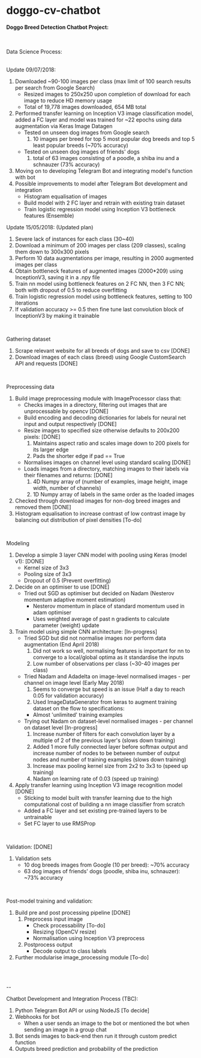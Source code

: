 # doggo-cv-chatbot
<b>Doggo Breed Detection Chatbot Project: </b>
<br/>
<br/>
<br/>

Data Science Process:<br/>
<br/>

Update 09/07/2018:
1. Downloaded ~90-100 images per class (max limit of 100 search results per search from Google Search)
	- Resized images to 250x250 upon completion of download for each image to reduce HD memory usage
	- Total of 19,778 images downloaded, 654 MB total
2. Performed transfer learning on Inception V3 image classification model, added a FC layer and model was trained for ~22 epochs using data augmentation via Keras Image Datagen
	- Tested on unseen dog images from Google search
	  1. 10 images per breed for top 5 most popular dog breeds and top 5 least popular breeds (~70% accuracy)
	- Tested on unseen dog images of friends' dogs
	  1. total of 63 images consisting of a poodle, a shiba inu and a schnauzer (73% accuracy)
3. Moving on to developing Telegram Bot and integrating model's function with bot
4. Possible improvements to model after Telegram Bot development and integration
	- Histogram equalisation of images
	- Build model with 2 FC layer and retrain with existing train dataset
	- Train logistic regression model using Inception V3 bottleneck features (Ensemble)<br/>

Update 15/05/2018: (Updated plan)
1. Severe lack of instances for each class (30~40)
2. Download a minimum of 200 images per class (209 classes), scaling them down to 300x300 pixels
3. Perform 10 data augmentations per image, resulting in 2000 augmented images per class
4. Obtain bottleneck features of augmented images (2000*209) using InceptionV3, saving it in a .npy file
5. Train nn model using bottleneck features on 2 FC NN, then 3 FC NN; both with dropout of 0.5 to reduce overfitting
6. Train logistic regression model using bottleneck features, setting to 100 iterations
7. If validation accuracy >= 0.5 then fine tune last convolution block of InceptionV3 by making it trainable<br/>
<br/>

Gathering dataset
1. Scrape relevant website for all breeds of dogs and save to csv [DONE]
2. Download images of each class (breed) using Google CustomSearch API and requests [DONE] <br/>
<br/>

Preprocessing data 
1. Build image preprocessing module with ImageProcessor class that:
    - Checks images in a directory, filtering out images that are unprocessable by opencv [DONE]
    - Build encoding and decoding dictionaries for labels for neural net input and output respectively [DONE]
    - Resize images to specified size otherwise defaults to 200x200 pixels: [DONE]
      1. Maintains aspect ratio and scales image down to 200 pixels for its larger edge
      2. Pads the shorter edge if pad == True
    - Normalises images on channel level using standard scaling [DONE]
    - Loads images from a directory, matching images to their labels via their filenames and returns: [DONE]
      1. 4D Numpy array of (number of examples, image height, image width, number of channels)
      2. 1D Numpy array of labels in the same order as the loaded images
2. Checked through download images for non-dog breed images and removed them [DONE]
3. Histogram equalisation to increase contrast of low contrast image by balancing out distribution of pixel densities [To-do]<br/>
<br/>

Modeling
1. Develop a simple 3 layer CNN model with pooling using Keras (model v1): [DONE]
    - Kernel size of 3x3
    - Pooling size of 3x3
    - Dropout of 0.5 (Prevent overfitting)
2. Decide on an optimiser to use [DONE]
    - Tried out SGD as optimiser but decided on Nadam (Nesterov momentum adaptive moment estimation)
      - Nesterov momentum in place of standard momentum used in adam optimiser
      - Uses weighted average of past n gradients to calculate parameter (weight) update
3. Train model using simple CNN architecture: [In-progress]
    - Tried SGD but did not normalise images nor perform data augmentation (End April 2018)
      1. Did not work so well, normalising features is important for nn to converge to a local/global optima as it standardise the inputs
      2. Low number of observations per class (~30-40 images per class) 
    - Tried Nadam and Adadelta on image-level normalised images - per channel on image level (Early May 2018)
      1. Seems to converge but speed is an issue (Half a day to reach 0.05 for validation accuracy)
      2. Used ImageDataGenerator from keras to augment training dataset on the flow to specifications:
        - Almost 'unlimited' training examples
    - Trying out Nadam on dataset-level normalised images - per channel on dataset level [In-progress]
      1. Increase number of filters for each convolution layer by a multiple of 2 of the previous layer's (slows down training)
      2. Added 1 more fully connected layer before softmax output and increase number of nodes to be between number of output nodes and number of training examples (slows down training)
      3. Increase max pooling kernel size from 2x2 to 3x3 to (speed up training)
      4. Nadam on learning rate of 0.03 (speed up training)
4. Apply transfer learning using Inception V3 image recognition model [DONE]
	- Sticking to model built with transfer learning due to the high computational cost of building a nn image classifier from scratch
	- Added a FC layer and set existing pre-trained layers to be untrainable
	- Set FC layer to use RMSProp<br/>
<br/>

Validation: [DONE]
1. Validation sets
    - 10 dog breeds images from Google (10 per breed): ~70% accuracy
	- 63 dog images of friends' dogs (poodle, shiba inu, schnauzer): ~73% accuracy
<br/>

Post-model training and validation: 
1. Build pre and post processing pipeline [DONE]
    1. Preprocess input image
        - Check processability [To-do]
        - Resizing (OpenCV resize)
        - Normalisation using Inception V3 preprocess
    2. Postprocess output
        - Decode output to class labels
2. Further modularise image_processing module [To-do]<br/>
<br/>
<br/>

--

Chatbot Development and Integration Process (TBC):
1. Python Telegram Bot API or using NodeJS [To decide]
2. Webhooks for bot
	- When a user sends an image to the bot or mentioned the bot when sending an image in a group chat
3. Bot sends images to back-end then run it through custom predict function
4. Outputs breed prediction and probability of the prediction

